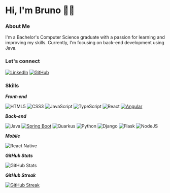 # Hi, I'm Bruno 🧑‍💻

### About Me

I'm a Bachelor's Computer Science graduate with a passion for learning and improving my skills. Currently, I'm focusing on back-end development using Java.

### Let's connect

[![LinkedIn](https://img.shields.io/badge/LinkedIn-0077B5?style=for-the-badge&logo=linkedin&logoColor=white)](https://www.linkedin.com/in/bruno-pavan-ad%C3%A1rio-moreira-430aa87b/)
[![GitHub](https://img.shields.io/badge/GitHub-100000?style=for-the-badge&logo=github&logoColor=white)](https://github.com/Bruno-Moreira-Dev)

### Skills

**_Front-end_**

![HTML5](https://img.shields.io/badge/HTML5-E34F26?style=for-the-badge&logo=html5&logoColor=white)
![CSS3](https://img.shields.io/badge/CSS3-1572B6?style=for-the-badge&logo=css3&logoColor=white)
![JavaScript](https://img.shields.io/badge/JavaScript-F7DF1E?style=for-the-badge&logo=javascript&logoColor=black)
![TypeScript](https://img.shields.io/badge/TypeScript-1572B6?style=for-the-badge&logo=typescript&logoColor=white)
![React](https://img.shields.io/badge/React-20232A?style=for-the-badge&logo=react&logoColor=61DAFB)
[![Angular](https://img.shields.io/badge/Angular-%23DD0031.svg?style=for-the-badge&logo=angular&logoColor=white)](#)

**_Back-end_**

![Java](https://img.shields.io/badge/Java-%23ED8B00.svg?style=for-the-badge&logo=openjdk&logoColor=white)
[![Spring Boot](https://img.shields.io/badge/Spring%20Boot-6DB33F?style=for-the-badge&logo=springboot&logoColor=fff)](#)
![Quarkus](https://img.shields.io/badge/Quarkus-20232A?style=for-the-badge&logo=quarkus&logoColor=61DAFB)
![Python](https://img.shields.io/badge/Python-3776AB?style=for-the-badge&logo=python&logoColor=white)
![Django](https://img.shields.io/badge/Django-092E20?style=for-the-badge&logo=django&logoColor=white)
![Flask](https://img.shields.io/badge/Flask-000000?style=for-the-badge&logo=flask&logoColor=white)
![NodeJS](https://img.shields.io/badge/node.js-6DA55F?style=for-the-badge&logo=node.js&logoColor=white)

**_Mobile_**

![React Native](https://img.shields.io/badge/React_Native-%2320232a.svg?style=for-the-badge&logo=react&logoColor=61DAFB)

**_GitHub Stats_**

![GitHub Stats](https://github-readme-stats.vercel.app/api?username=Bruno-Moreira-Dev&theme=transparent&bg_color=000&border_color=30A3DC&show_icons=true&icon_color=30A3DC&title_color=E94D5F&text_color=FFF)

**_GitHub Streak_**

[![GitHub Streak](https://streak-stats.demolab.com/?user=Bruno-Moreira-Dev&theme=bear&background=000&border=30A3DC&dates=FFF)](https://git.io/streak-stats)
